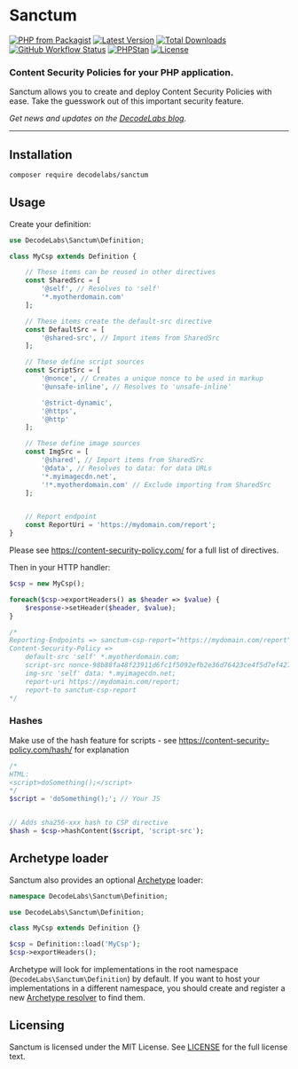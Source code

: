 # Sanctum

[![PHP from Packagist](https://img.shields.io/packagist/php-v/decodelabs/sanctum?style=flat)](https://packagist.org/packages/decodelabs/sanctum)
[![Latest Version](https://img.shields.io/packagist/v/decodelabs/sanctum.svg?style=flat)](https://packagist.org/packages/decodelabs/sanctum)
[![Total Downloads](https://img.shields.io/packagist/dt/decodelabs/sanctum.svg?style=flat)](https://packagist.org/packages/decodelabs/sanctum)
[![GitHub Workflow Status](https://img.shields.io/github/actions/workflow/status/decodelabs/sanctum/integrate.yml?branch=develop)](https://github.com/decodelabs/sanctum/actions/workflows/integrate.yml)
[![PHPStan](https://img.shields.io/badge/PHPStan-enabled-44CC11.svg?longCache=true&style=flat)](https://github.com/phpstan/phpstan)
[![License](https://img.shields.io/packagist/l/decodelabs/sanctum?style=flat)](https://packagist.org/packages/decodelabs/sanctum)

### Content Security Policies for your PHP application.

Sanctum allows you to create and deploy Content Security Policies with ease. Take the guesswork out of this important security feature.

_Get news and updates on the [DecodeLabs blog](https://blog.decodelabs.com)._

---


## Installation

```bash
composer require decodelabs/sanctum
```

## Usage

Create your definition:

```php
use DecodeLabs\Sanctum\Definition;

class MyCsp extends Definition {

    // These items can be reused in other directives
    const SharedSrc = [
        '@self', // Resolves to 'self'
        '*.myotherdomain.com'
    ];

    // These items create the default-src directive
    const DefaultSrc = [
        '@shared-src', // Import items from SharedSrc
    ];

    // These define script sources
    const ScriptSrc = [
        '@nonce', // Creates a unique nonce to be used in markup
        '@unsafe-inline', // Resolves to 'unsafe-inline'

        '@strict-dynamic',
        '@https',
        '@http'
    ];

    // These define image sources
    const ImgSrc = [
        '@shared', // Import items from SharedSrc
        '@data', // Resolves to data: for data URLs
        '*.myimagecdn.net',
        '!*.myotherdomain.com' // Exclude importing from SharedSrc
    ];


    // Report endpoint
    const ReportUri = 'https://mydomain.com/report';
}
```

Please see https://content-security-policy.com/ for a full list of directives.

Then in your HTTP handler:

```php
$csp = new MyCsp();

foreach($csp->exportHeaders() as $header => $value) {
    $response->setHeader($header, $value);
}

/*
Reporting-Endpoints => sanctum-csp-report="https://mydomain.com/report"
Content-Security-Policy =>
    default-src 'self' *.myotherdomain.com;
    script-src nonce-98b88fa48f23911d6fc1f5092efb2e36d76423ce4f5d7ef42765a2c2501d57c9' 'unsafe-inline' 'strict-dynamic' https: http:;
    img-src 'self' data: *.myimagecdn.net;
    report-uri https://mydomain.com/report;
    report-to sanctum-csp-report
*/
```

### Hashes

Make use of the hash feature for scripts - see https://content-security-policy.com/hash/ for explanation

```php
/*
HTML:
<script>doSomething();</script>
*/
$script = 'doSomething();'; // Your JS


// Adds sha256-xxx hash to CSP directive
$hash = $csp->hashContent($script, 'script-src');
```

## Archetype loader

Sanctum also provides an optional [Archetype](https://github.com/decodelabs/archetype) loader:

```php
namespace DecodeLabs\Sanctum\Definition;

use DecodeLabs\Sanctum\Definition;

class MyCsp extends Definition {}

$csp = Definition::load('MyCsp');
$csp->exportHeaders();
```

Archetype will look for implementations in the root namespace (<code>DecodeLabs\Sanctum\Definition</code>) by default. If you want to host your implementations in a different namespace, you should create and register a new [Archetype resolver](https://github.com/decodelabs/archetype) to find them.


## Licensing
Sanctum is licensed under the MIT License. See [LICENSE](./LICENSE) for the full license text.
